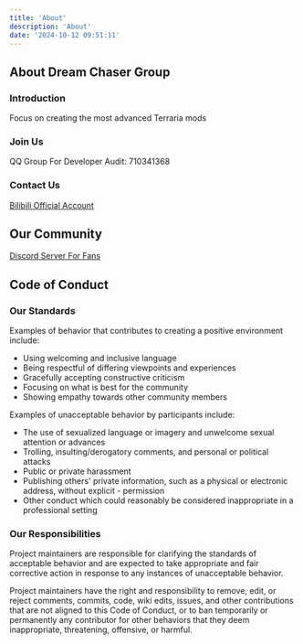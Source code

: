 ```yaml
---
title: 'About'
description: 'About'
date: '2024-10-12 09:51:11'
---
```


## About Dream Chaser Group

### Introduction

Focus on creating the most advanced Terraria mods

### Join Us

QQ Group For Developer Audit: 710341368

### Contact Us

[Bilibili Official Account](https://space.bilibili.com/1079503056)

## Our Community

[Discord Server For Fans](https://discord.gg/pdXvp89Dbp)

## Code of Conduct

### Our Standards

Examples of behavior that contributes to creating a positive environment include:

- Using welcoming and inclusive language
- Being respectful of differing viewpoints and experiences
- Gracefully accepting constructive criticism
- Focusing on what is best for the community
- Showing empathy towards other community members

Examples of unacceptable behavior by participants include:

- The use of sexualized language or imagery and unwelcome sexual attention or advances
- Trolling, insulting/derogatory comments, and personal or political attacks
- Public or private harassment
- Publishing others' private information, such as a physical or electronic address, without explicit - permission
- Other conduct which could reasonably be considered inappropriate in a professional setting

### Our Responsibilities

Project maintainers are responsible for clarifying the standards of acceptable behavior and are expected to take appropriate and fair corrective action in response to any instances of unacceptable behavior.

Project maintainers have the right and responsibility to remove, edit, or reject comments, commits, code, wiki edits, issues, and other contributions that are not aligned to this Code of Conduct, or to ban temporarily or permanently any contributor for other behaviors that they deem inappropriate, threatening, offensive, or harmful.
